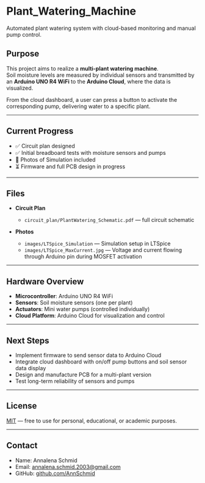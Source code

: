 # Plant_Watering_Machine
Automated plant watering system with cloud-based monitoring and manual pump control.

## Purpose

This project aims to realize a **multi-plant watering machine**.  
Soil moisture levels are measured by individual sensors and transmitted by an **Arduino UNO R4 WiFi** to the **Arduino Cloud**, where the data is visualized.  

From the cloud dashboard, a user can press a button to activate the corresponding pump, delivering water to a specific plant.

---

## Current Progress

- ✅ Circuit plan designed  
- ✅ Initial breadboard tests with moisture sensors and pumps  
- 📸 Photos of Simulation included 
- ⏳ Firmware and full PCB design in progress  

---

## Files

- **Circuit Plan**
  - `circuit_plan/PlantWatering_Schematic.pdf` — full circuit schematic  

- **Photos**
  - `images/LTSpice_Simulation` — Simulation setup in LTSpice
  - `images/LTSpice_MaxCurrent.jpg` — Voltage and current flowing through Arduino pin during MOSFET activation

---

## Hardware Overview

- **Microcontroller**: Arduino UNO R4 WiFi  
- **Sensors**: Soil moisture sensors (one per plant)  
- **Actuators**: Mini water pumps (controlled individually)  
- **Cloud Platform**: Arduino Cloud for visualization and control  

---

## Next Steps

- Implement firmware to send sensor data to Arduino Cloud  
- Integrate cloud dashboard with on/off pump buttons and soil sensor data display
- Design and manufacture PCB for a multi-plant version  
- Test long-term reliability of sensors and pumps  

---

## License

[MIT](LICENSE) — free to use for personal, educational, or academic purposes.  

---

## Contact

- Name: Annalena Schmid
- Email: annalena.schmid.2003@gmail.com
- GitHub: [github.com/AnnSchmid](https://github.com/AnnSchmid)
